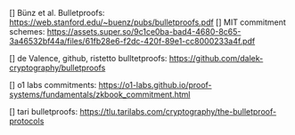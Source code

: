 [1]: https://en.wikipedia.org/wiki/Service-level_agreement

[2]: https://aws.amazon.com/legal/service-level-agreements/

[3]: https://en.wikipedia.org/wiki/High_availability

[4]: https://citeseerx.ist.psu.edu/document?doi=7fd596056e9d23e443f678934a78f891850dee9d&repid=rep1&type=pdf

[5]: https://eudl.eu/pdf/10.1007/978-3-319-38904-2_11

[6]:https://onlinelibrary.wiley.com/doi/full/10.1002/cpe.5511

[7]: https://dl.acm.org/doi/pdf/10.5555/3491440.3492075

[8]: https://en.wikipedia.org/wiki/Game_theory

[9]: https://citeseerx.ist.psu.edu/document?repid=rep1&type=pdf&doi=7fd596056e9d23e443f678934a78f891850dee9d

[10]: http://www.math.tau.ac.il/~lehrer/Papers/non-observable.pdf

[11]: https://en.wikipedia.org/wiki/Incentive_compatibility

[12]: https://www.chapman.edu/ESI/wp/Sheremeta_Side-PaymentsCostsofConflict.pdf

[13]: https://rady.ucsd.edu/_files/faculty-research/uri-gneezy/incentives-and-cheating.pdf

[14]: https://courses.lumenlearning.com/atd-sac-microeconomics/chapter/reading-game-theory/

[] Bünz et al. Bulletproofs: https://web.stanford.edu/~buenz/pubs/bulletproofs.pdf
[] MIT commitment schemes: https://assets.super.so/9c1ce0ba-bad4-4680-8c65-3a46532bf44a/files/61fb28e6-f2dc-420f-89e1-cc8000233a4f.pdf

[] de Valence, github, ristetto bulltetproofs: https://github.com/dalek-cryptography/bulletproofs

[] o1 labs commitments: https://o1-labs.github.io/proof-systems/fundamentals/zkbook_commitment.html

[] tari bulletproofs: https://tlu.tarilabs.com/cryptography/the-bulletproof-protocols